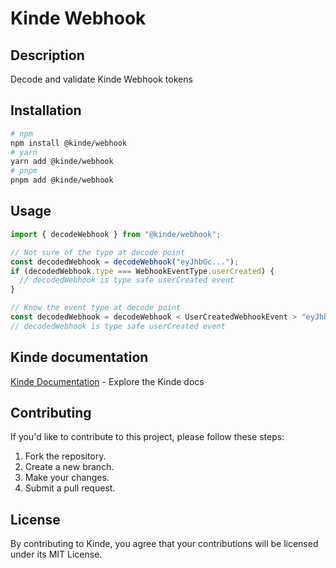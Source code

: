 # Kinde Webhook

## Description

Decode and validate Kinde Webhook tokens

## Installation

```bash
# npm
npm install @kinde/webhook
# yarn
yarn add @kinde/webhook
# pnpm
pnpm add @kinde/webhook
```

## Usage

```js
import { decodeWebhook } from "@kinde/webhook";

// Not sure of the type at decode point
const decodedWebhook = decodeWebhook("eyJhbGc...");
if (decodedWebhook.type === WebhookEventType.userCreated) {
  // decodedWebhook is type safe userCreated event
}

// Know the event type at decode point
const decodedWebhook = decodeWebhook < UserCreatedWebhookEvent > "eyJhbGc...";
// decodedWebhook is type safe userCreated event
```

## Kinde documentation

[Kinde Documentation](https://kinde.com/docs/) - Explore the Kinde docs

## Contributing

If you'd like to contribute to this project, please follow these steps:

1. Fork the repository.
2. Create a new branch.
3. Make your changes.
4. Submit a pull request.

## License

By contributing to Kinde, you agree that your contributions will be licensed under its MIT License.
